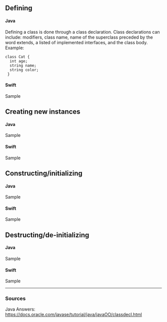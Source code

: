 ## Defining
#### Java
Defining a class is done through a class declaration. Class declarations can include: modifiers, class name, name of the superclass preceded by the word extends, a listed of implemented interfaces, and the class body.
Example:
```
class Cat {
  int age;
  string name;
  string color;
 }
 ```
#### Swift
Sample

## Creating new instances
#### Java
Sample
#### Swift
Sample

## Constructing/initializing
#### Java
Sample
#### Swift
Sample

## Destructing/de-initializing
#### Java
Sample
#### Swift
Sample

----

### Sources
Java Answers: https://docs.oracle.com/javase/tutorial/java/javaOO/classdecl.html
